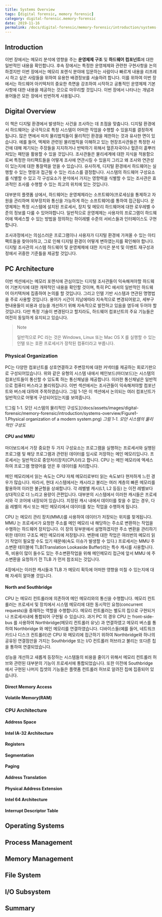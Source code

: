 ```yaml
---
title: Systems Overview
tags: [digital forensic, memory forensic]
category: digital-forensic.memory-forensic
date: 2019-11-16
permalink: /docs/digital-forensic/memory-forensic/introduction/systems-overview
---
```


## Introduction
이번 장에서는 메모리 분석에 영향을 주는 **운영체제 구조** 및 **하드웨어 컴포넌트**에 대한 일반적인 내용을 확인합니다. 후속 장에서는 특정한 운영체제와 관련한 구현사항을 논의하겠지만 이번 장에서는 메모리 포렌식 분야에 입문하는 사람이나 빠르게 내용을 리프레시 하고 싶은 사람들을 위하여 유용한 배경정보를 서술하려 합니다. 이를 위하여 이번 장에서는 하드웨어 아키텍처의 중요한 측면을 강조하여 시작하고 공통적인 운영체제 기본사항에 대한 내용을 제공하는 것으로 마무리할 것입니다. 이번 장에서 나타나는 개념과 용어들은 모든 장에서 빈번하게 사용됩니다.

<!--more-->

## Digital Overview
이 책은 디지털 환경에서 발생하는 사건을 조사하는 데 초점을 맞춥니다. 디지털 환경에서 하드웨어는 궁극적으로 특정 시스템이 어떠한 작업을 수행할 수 있을지를 결정하게 됩니다. 많은 면에서 마치 물리법칙들이 물리적인 환경을 제한하는 것과 유사한 면이 있습니다. 에를 들어, 액체와 관련된 물리법칙을 이해하고 있는 현장조사관들은 특정한 사건에 대해 제기되는 주장들을 지지하거나 반박하기 위해서 혈흔자국이나 혈흔이 흩뿌러져있는 패턴을 활용할 수 있을 것입니다. 조사관들은 물리세계에 대한 지식을 적용함으로써 특정한 아티팩트들을 어떻게 조사에 연관시킬 수 있을지 그리고 왜 조사와 연관성이 있는지에 대한 통찰력을 얻을 수 있습니다. 유사하게, 디지털 환경에서 하드웨어는 실행할 수 있는 명령과 접근될 수 있는 리소스를 결정합니다. 시스템의 하드웨어 구성요소를 식별할 수 있고 각 구성요소가 분석에서 가지는 영향력을 식별할 수 있는 조사관은 효과적인 조사를 수행할 수 있는 최고의 위치에 있는 것입니다.

대부분의 플랫폼 상에서, 하드웨어는 운영체제라는 소프트웨어(프로세싱을 통제하고 자원을 관리하며 외부장치와 통신을 가능하게 하는 소프트웨어)를 통하여 접근됩니다. 운영체제는 특정 시스템에 설치된 프로세서, 장치 및 메모리 하드웨어에 대한 로우레벨 수준의 정보를 다룰 수 있어야합니다. 일반적으로 운영체제는 사용자의 프로그램이 하드웨어에 액세스할 수 있는 방법을 정의하는 하이레벨 수준의 서비스들과 인터페이스도 구현합니다.

조사과정에서는 의심스러운 프로그램이나 사용자가 디지털 환경에 가져올 수 있는 아티팩트들을 찾아야하고, 그로 인해 디지털 환경이 어떻게 변하였는지를 확인해야 합니다. 디지털 조사관의 시스템 하드웨어 및 운영체제에 대한 지식은 분석 및 이벤트 재구성과정에서 귀중한 기준틀을 제공할 것입니다.

## PC Architecture
이번 섹션에서는 메모리 포렌식에 관심이있는 디지털 조사관들이 익숙해져야할 하드웨어 기본지식에 대한 개략적인 내용을 확인할 것이며, 특히 PC 에서의 일반적인 하드웨어 아키텍처에 집중하여 논의를 할 것입니다. 그리고 인텔 기반 시스템과 연관된 명명법을 주로 사용할 것입니다. 용어가 시간이 지남에따라 지속적으로 변경되어왔고, 세부구현내용들이 비용과 성능을 개선하기 위해 자속적으로 발전하고 있음을 염두에 두어야 할 것입니다. 다만 특정 기술이 변경된다고 할지라도, 하드웨어 컴포넌트의 주요 기능들은 여전히 동일하게 유지되고 있습니다.

> Note
>
> 일반적으로 PC 라는 것은 Windows, Linux 또는 Mac OS X 를 실행할 수 있는 인텔 또는 호환 프로세서가 장착된 컴퓨터라고 부릅니다.

### Physical Organization
PC는 다양한 컴포넌트를 상호연결하고 주변장치에 대한 커넥터를 제공하는 회로기판으로 구성되어있습니다. 위와 같은 유형의 시스템 내에서 메인보드(마더보드)는 시스템의 컴포넌트들이 통신할 수 있도록 하는 통신채널을 제공합니다. 이러한 통신채널은 일반적으로 컴퓨터 버스라고 불리워집니다. 이번 섹션에서는 조사관들이 익숙해져야할 컴포넌트와 버스에 대하여 주목하였습니다. 그림 1-1은 이 섹션에서 논의되는 여러 컴포넌트가 일반적으로 어떻게 구성되어있는지를 보여줍니다.

![그림 1-1. 모던 시스템의 물리적인 구성도](/docs/assets/images/digital-forensic/memory-forensic/introduction/systems-overview/Figure1-1.Physical organization of a modern system.png)
*그림 1-1. 모던 시스템의 물리적인 구성도*

#### CPU and MMU
마더보드에서 가장 중요한 두 가지 구성요소는 프로그램을 실행하는 프로세서와 실행된 프로그램 및 해당 프로그램과 관련된 데이터를 임시로 저장하는 메인 메모리입니다. 프로세서는 일반적으로 중앙처리장치(CPU)라고 합니다. CPU 는 메인 메모리에 엑세스하여 프로그램 명령어를 얻은 후 데이터를 처리합니다.

메인 메모리에서 읽는 속도는 CPU 자체 메모리로부터 읽는 속도보다 현저하게 느린 경우가 많습니다. 따라서, 현대 시스템에서는 캐시라고 불리는 여러 계층의 빠른 메모리를 활용하여 이러한 불균형을 상쇄합니다. 각 레벨별 캐시(L1, L2 등등) 는 이전 레벨보다 상대적으로 더 느리고 용량이 큰편입니다. 대부분의 시스템에서 이러한 캐시들은 프로세서와 각 코어에 내장되어 있습니다. 지정된 캐시 내에서 데이터를 찾을 수 없는 경우, 다음 레벨의 캐시 또는 메인 메모리에서 데이터를 찾는 작업을 수행하게 됩니다.

CPU 는 메모리 관리 장치(MMU)를 사용하여 데이터가 저장되는 위치를 찾게됩니다. MMU 는 프로세서가 요청한 주소를 메인 메모리 내 해당하는 주소로 변환하는 작업을 수행하는 하드웨어 장치입니다. 이 장의 뒷부분에서 설명하겠지만 주소 변환을 관리하기 위한 데이터 구조도 메인 메모리에 저장됩니다. 변환에 대한 작업은 여러번의 메모리 읽기 작업이 필요할 수도 있기 때문에(속도 이슈가 발생할 수 있다.) 프로세서는 MMU 주소변환 테이블에 TLB(Translation Lookaside Buffer)라는 특수 캐시를 사용합니다. 즉, 비용이 많이 들수도 있는 주소변환작업을 위해 메인메모리 접근에 앞서 MMU 에 주소변환을 요청하기 전 TLB 가 먼저 참조되는 것입니다.

4장에서는 이러한 캐시들과 TLB 가 메모리 획득에 어떠한 영향을 미칠 수 있는지에 대해 자세히 알아볼 것입니다.

#### North and Southbridge
CPU 는 메모리 컨트롤러에 의존하여 메인 메모리와의 통신을 수행합니다. 메모리 컨트롤러는 프로세서 및 장치에서 시스템 메모리에 대한 동시적인 요청(concurrent requests)을 중재하는 역할을 수행합니다. 메모리 컨트롤러는 별도의 칩으로 구현되거나 프로세서내에 통합되어 구현될 수 있습니다. 과거 PC 의 경우 CPU 는 front-side-bus 를 사용하여 Northbridge(메모리 컨트롤러 유닛) 과 연결하였고 메모리 버스를 통하여 Northbridge 와 메인 메모리를 연결하였습니다. 디바이스들(예를 들어, 네트워크 카드나 디스크 컨트롤러)은 CPU 와 메모리에 접근하기 위하여 Northbridge와 하나의 공유된 연결점만을 가지는 Southbridge 또는 I/O 컨트롤러 허브라고 불리는 또다른 칩을 통하여 연결되었습니다.

성능을 개선하고 새롭게 등장하는 시스템들의 비용을 줄이기 위해서 메모리 컨트롤러 허브와 관련된 대부분의 기능이 프로세서에 통합되었습니다. 또한 이전에 Southbridge 에서 구현된 나머지 칩셋의 기능들은 플랫폼 컨트롤러 허브로 알려진 칩에 집중되어 있습니다.

#### Direct Memory Access
#### Volatile Memory(RAM)

### CPU Architecture
#### Address Space
#### Intel IA-32 Architecture
#### Registers
#### Segmentation
#### Paging
#### Address Translation
#### Physical Address Extension
#### Intel 64 Architecture
#### Interrupt Descriptor Table

## Operating Systems

## Process Management

## Memory Management

## File System

## I/O Subsystem

## Summary
